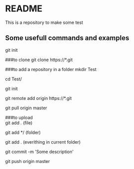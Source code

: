 # README

This is a repository to make some test

## Some usefull commands and examples

git init

###to clone
git clone https://*.git

###to add a repository in a folder 
mkdir Test 

cd Test/ 

git init 

git remote add origin https://*.git 

git pull origin master 

###to upload  
git add *.* (file) 

git add */  (folder) 

git add .   (everithing in current folder) 

git commit -m 'Some description' 

git push origin master  

